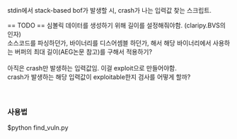 stdin에서 stack-based bof가 발생할 시, crash가 나는 입력값 찾는 스크립트.<br>

== TODO ==
심볼릭 데이터를 생성하기 위해 길이를 설정해줘야함. (claripy.BVS의 인자)<br>
소스코드를 파싱하던가, 바이너리를 디스어셈블 하던가, 해서 해당 바이너리에서 사용하는 버퍼의 최대 길이(AEG논문 참고)를 구해서 적용하기?<br>
<br>
아직은 crash만 발생하는 입력값임. 이걸 exploit으로 만들어야함.<br>
crash가 발생하는 해당 입력값이 exploitable한지 검사를 어떻게 할까?<br>
<br>
<br>
<h3>사용법</h3>
$python find_vuln.py
